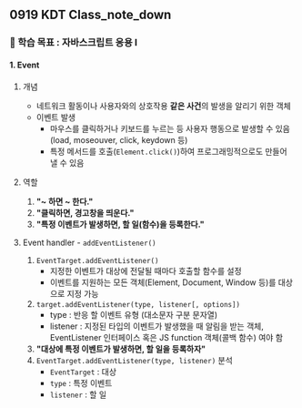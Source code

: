 ## 0919 KDT Class_note_down

### 🎯 학습 목표 : 자바스크립트 응용 I

#### 1.  Event

1. 개념
   - 네트워크 활동이나 사용자와의 상호작용 **같은 사건**의 발생을 알리기 위한 객체
   - 이벤트 발생
     - 마우스를 클릭하거나 키보드를 누르는 등 사용자 행동으로 발생할 수 있음(load, moseouver, click, keydown 등)
     - 특정 메서드를 호출(`Element.click()`)하여 프로그래밍적으로도 만들어 낼 수 있음



2. 역할

   1. **"~ 하면 ~ 한다."**
   2. **"클릭하면, 경고창을 띄운다."**
   3. **"특정 이벤트가 발생하면, 할 일(함수)을 등록한다."**

   

3. Event handler - `addEventListener()`
   1. `EventTarget.addEventListener()`
      - 지정한 이벤트가 대상에 전달될 때마다 호출할 함수를 설정
      - 이벤트를 지원하는 모든 객체(Element, Document, Window 등)를 대상으로 지정 가능
   2. `target.addEventListener(type, listener[, options])`
      - type : 반응 할 이벤트 유형 (대소문자 구분 문자열)
      - listener : 지정된 타입의 이벤트가 발생했을 때 알림을 받는 객체, EventListener 인터페이스 혹은 JS function 객체(콜백 함수) 여야 함
   3. **"대상에 특정 이벤트가 발생하면, 할 일을 등록하자"**
   4. `EventTarget.addEventListener(type, listener)` 분석
      - `EventTarget` : 대상
      - `type` : 특정 이벤트
      - `listener` : 할 일
